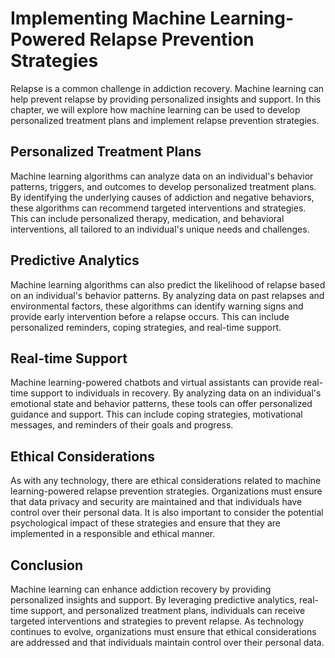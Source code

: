 Implementing Machine Learning-Powered Relapse Prevention Strategies
============================================================================================================================================

Relapse is a common challenge in addiction recovery. Machine learning can help prevent relapse by providing personalized insights and support. In this chapter, we will explore how machine learning can be used to develop personalized treatment plans and implement relapse prevention strategies.

Personalized Treatment Plans
----------------------------

Machine learning algorithms can analyze data on an individual's behavior patterns, triggers, and outcomes to develop personalized treatment plans. By identifying the underlying causes of addiction and negative behaviors, these algorithms can recommend targeted interventions and strategies. This can include personalized therapy, medication, and behavioral interventions, all tailored to an individual's unique needs and challenges.

Predictive Analytics
--------------------

Machine learning algorithms can also predict the likelihood of relapse based on an individual's behavior patterns. By analyzing data on past relapses and environmental factors, these algorithms can identify warning signs and provide early intervention before a relapse occurs. This can include personalized reminders, coping strategies, and real-time support.

Real-time Support
-----------------

Machine learning-powered chatbots and virtual assistants can provide real-time support to individuals in recovery. By analyzing data on an individual's emotional state and behavior patterns, these tools can offer personalized guidance and support. This can include coping strategies, motivational messages, and reminders of their goals and progress.

Ethical Considerations
----------------------

As with any technology, there are ethical considerations related to machine learning-powered relapse prevention strategies. Organizations must ensure that data privacy and security are maintained and that individuals have control over their personal data. It is also important to consider the potential psychological impact of these strategies and ensure that they are implemented in a responsible and ethical manner.

Conclusion
----------

Machine learning can enhance addiction recovery by providing personalized insights and support. By leveraging predictive analytics, real-time support, and personalized treatment plans, individuals can receive targeted interventions and strategies to prevent relapse. As technology continues to evolve, organizations must ensure that ethical considerations are addressed and that individuals maintain control over their personal data.
